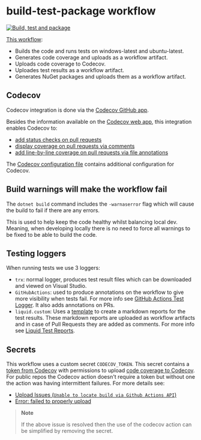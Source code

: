 # build-test-package workflow

[![Build, test and package](https://github.com/edumserrano/dotnet-sdk-extensions/actions/workflows/build-test-package.yml/badge.svg)](https://github.com/edumserrano/dotnet-sdk-extensions/actions/workflows/build-test-package.yml)

[This workflow](/.github/workflows/build-test-package.yml):

- Builds the code and runs tests on windows-latest and ubuntu-latest.
- Generates code coverage and uploads as a workflow artifact.
- Uploads code coverage to Codecov.
- Uploades test results as a workflow artifact.
- Generates NuGet packages and uploads them as a workflow artifact.

## Codecov

Codecov integration is done via the [Codecov GitHub app](https://github.com/apps/codecov).

Besides the information available on the [Codecov web app](https://app.codecov.io/gh/edumserrano/dotnet-sdk-extensions), this integration enables Codecov to:

- [add status checks on pull requests](https://docs.codecov.com/docs/commit-status)
- [display coverage on pull requests via comments](https://docs.codecov.com/docs/pull-request-comments)
- [add line-by-line coverage on pull requests via file annotations](https://docs.codecov.com/docs/github-checks)

The [Codecov configuration file](/.github/codecov.yml) contains additional configuration for Codecov.

## Build warnings will make the workflow fail

The `dotnet build` command includes the `-warnaserror` flag which will cause the build to fail if there are any errors.

This is used to help keep the code healthy whilst balancing local dev. Meaning, when developing locally there is no need to force all warnings to be fixed to be able to build the code.

## Testing loggers

When running tests we use 3 loggers:

- `trx`: normal logger, produces test result files which can be downloaded and viewed on Visual Studio.
- `GitHubActions`: used to produce annotations on the workflow to give more visibility when tests fail. For more info see [GitHub Actions Test Logger](https://github.com/Tyrrrz/GitHubActionsTestLogger). It also adds annotations on PRs.
- `liquid.custom`: Uses a [template](/tests/liquid-test-logger-template.md) to create a markdown reports for the test results. These markdown reports are uploaded as workflow artifacts and in case of Pull Requests they are added as comments. For more info see [Liquid Test Reports](https://github.com/kurtmkurtm/LiquidTestReports).

## Secrets

This workflow uses a custom secret `CODECOV_TOKEN`. This secret contains a [token from Codecov](https://app.codecov.io/gh/edumserrano/dotnet-sdk-extensions/settings) with permissions to upload [code coverage to Codecov](https://app.codecov.io/gh/edumserrano/dotnet-sdk-extensions). For public repos the Codecov action doesn't require a token but without one the action was having intermittent failures. For more details see:

- [Upload Issues (`Unable to locate build via Github Actions API`)](https://community.codecov.com/t/upload-issues-unable-to-locate-build-via-github-actions-api/3954)
- [Error: failed to properly upload](https://github.com/codecov/codecov-action/issues/598)

> **Note**
>
> If the above issue is resolved then the use of the codecov action can be simplified by removing the secret.
